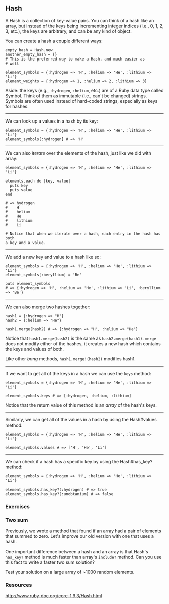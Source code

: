 ## Hash

A Hash is a collection of key-value pairs. You can think of a hash like an
array, but instead of the keys being incrementing integer indices (i.e., 0, 1,
2, 3, etc.), the keys are arbitrary, and can be any kind of object.

You can create a hash a couple different ways:

    empty_hash = Hash.new
    another_empty_hash = {}
    # This is the preferred way to make a Hash, and much easier as
    # well

    element_symbols = {:hydrogen => 'H', :helium => 'He', :lithium => 'Li'}
    element_weights = {:hydrogen => 1, :helium => 2, :lithium => 3}

Aside: the keys (e.g., `:hydrogen`, `:helium`, etc.) are of a Ruby data
type called Symbol. Think of them as immutable (i.e., can't be
changed) strings. Symbols are often used instead of hard-coded
strings, especially as keys for hashes.

***

We can look up a values in a hash by its key:

    element_symbols = {:hydrogen => 'H', :helium => 'He', :lithium => 'Li'}
    element_symbols[:hydrogen] # => 'H'
    
***
    
We can also *iterate* over the elements of the hash, just like we did
with array:

    element_symbols = {:hydrogen => 'H', :helium => 'He', :lithium => 'Li'}
    
    elements.each do |key, value|
      puts key
      puts value  
    end
    
    # => hydrogen
    #    H
    #    helium
    #    He
    #    lithium
    #    Li
    
    # Notice that when we iterate over a hash, each entry in the hash has both
    a key and a value.

***

We add a new key and value to a hash like so:

    element_symbols = {:hydrogen => 'H', :helium => 'He', :lithium => 'Li'}
    element_symbols[:beryllium] = 'Be'
    
    puts element_symbols
    # => {:hydrogen => 'H', :helium => 'He', :lithium => 'Li', :beryllium => 'Be'}

***

We can also merge two hashes together:

    hash1 = {:hydrogen => "H"}
    hash2 = {:helium => "He"}
    
    hash1.merge(hash2) # => {:hydrogen => "H", :helium => "He"}
    
Notice that `hash1.merge(hash2)` is the same as
`hash2.merge(hash1)`. `merge` does not modify either of the hashes, it
creates a new hash which contains the keys and values of both.

Like other *bang* methods, `hash1.merge!(hash2)` modifies hash1.

***

If we want to get all of the keys in a hash we can use the `keys`
method:

    element_symbols = {:hydrogen => 'H', :helium => 'He', :lithium => 'Li'}
    
    element_symbols.keys # => [:hydrogen, :helium, :lithium]

Notice that the return value of this method is an *array* of the
hash's keys.
    
***

Similarly, we can get all of the values in a hash by using the Hash#values method:

    element_symbols = {:hydrogen => 'H', :helium => 'He', :lithium => 'Li'}

    element_symbols.values # => ['H', 'He', 'Li']

***

We can check if a hash has a specific key by using the Hash#has_key? method:

    element_symbols = {:hydrogen => 'H', :helium => 'He', :lithium => 'Li'}

    element_symbols.has_key?(:hydrogen) # => true
    element_symbols.has_key?(:unobtanium) # => false

### Exercises

### Two sum

Previously, we wrote a method that found if an array had a pair of
elements that summed to zero. Let's improve our old version with one
that uses a hash.

One important difference between a hash and an array is that Hash's
`has_key?` method is much faster than array's `include?` method. Can
you use this fact to write a faster two sum solution?

Test your solution on a large array of ~1000 random elements.

### Resources
http://www.ruby-doc.org/core-1.9.3/Hash.html
